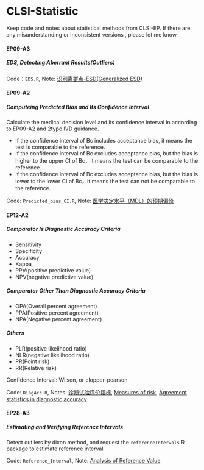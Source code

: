 # CLSI-Statistic

Keep code and notes about statistical methods from CLSI-EP. If there are any misunderstanding or inconsistent versions , please let me know.

#### EP09-A3

##### EDS, Detecting Aberrant Results(Outliers)

Code：`EDS.R`, Note: [识别离群点-ESD(Generalized ESD)](https://www.bioinfo-scrounger.com/archives/detection-ESD/)

#### EP09-A2

##### Computeing Predicted Bias and Its Confidence Interval

Calculate the medical decision level and its confidence interval in according to EP09-A2 and 2type IVD guidance.

* If the confidence interval of Bc includes acceptance bias, it means the test is comparable to the reference.
* If the confidence interval of Bc excludes acceptance bias, but the bias is higher to the upper CI of Bc，it means the test can be comparable to the reference.
* If the confidence interval of Bc excludes acceptance bias, but the bias is lower to the lower CI of Bc，it means the test can not be comparable to the reference.

Code: `Predicted_bias_CI.R`, Note: [医学决定水平（MDL）的预期偏倚](https://www.bioinfo-scrounger.com/archives/MSL-bias/)

#### EP12-A2

##### Comparator Is Diagnostic Accuracy Criteria

* Sensitivity
* Specificity
* Accuracy
* Kappa
* PPV(positive predictive value)
* NPV(negative predictive value)

##### Comparator Other Than Diagnostic Accuracy Criteria

* OPA(Overall percent agreement)
* PPA(Positive percent agreement)
* NPA(Negative percent agreement) 

##### Others

* PLR(positive likelihood ratio)
* NLR(negative likelihood ratio)
* PR(Point risk)
* RR(Relative risk)

Confidence Interval: Wilson, or clopper-pearson

Code: `DiagAcc.R`, Notes: [诊断试验评价指标](https://www.bioinfo-scrounger.com/archives/Diagnose-evaluation/), [Measures of risk](https://www.bioinfo-scrounger.com/archives/Measures-of-risk/), [Agreement statistics in diagnostic accuracy](https://www.bioinfo-scrounger.com/archives/agreement-statistics-in-diagnostic-accuracy/)

#### EP28-A3

##### Estimating and Verifying Reference Intervals

Detect outliers by dixon method, and request the `referenceIntervals` R package to estimate reference interval

Code: `Reference_Interval`, Note: [Analysis of Reference Value](https://www.bioinfo-scrounger.com/archives/Analysis-of-Reference-Value/)




